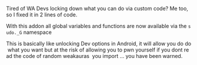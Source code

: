 Tired of WA Devs locking down what you can do via custom code? Me too, so I fixed it in 2 lines of code.

With this addon all global variables and functions are now available via the `sudo._G` namespace

This is basically like unlocking Dev options in Android, it will allow you do do what you want but at the risk of allowing you to pwn yourself if you dont read the code of random weakauras  you import ... you have been warned.